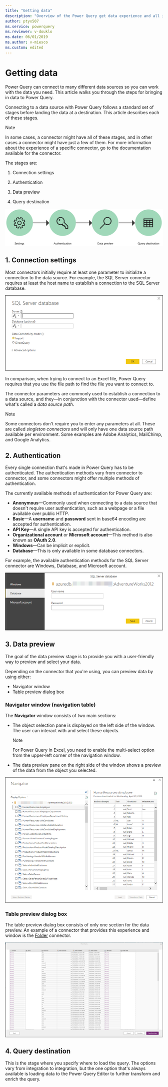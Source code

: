 ```yaml
---
title: "Getting data"
description: "Overview of the Power Query get data experience and all its components, such as connector parameters, authentication, navigation table, and query destination."
author: ptyx507
ms.service: powerquery
ms.reviewer: v-douklo
ms.date: 06/01/2019
ms.author: v-miesco
ms.custom: edited
---
```


# Getting data

Power Query can connect to many different data sources so you can work with the data you need. This article walks you through the steps for bringing in data to Power Query. 

Connecting to a data source with Power Query follows a standard set of stages before landing the data at a destination. This article describes each of these stages.

>[!Note] 
>In some cases, a connector might have all of these stages, and in other cases a connector might have just a few of them. <!--This is a bit ambiguous. Can it be either "Some connectors might have all these stages, and others might have just a few of them." or "In some cases, a connector might have all these stages and in other cases it might have just a few of them."?--> For more information about the experience of a specific connector, go to<!--Via Writing Style Guide.--> the documentation available for the connector.

The stages are:

1. Connection settings

2. Authentication

3. Data preview

4. Query destination

![Flow diagram for getting data](images/getting-data-flow-diagram.png "Flow diagram for getting data")

## 1. Connection settings

Most connectors initially require at least one parameter to initialize a connection to the data source. For example, the SQL Server connector requires at least the host name to establish a connection to the SQL Server database.<!--Edit okay? We can't use "a SQL Server." Or this could be "...a connection to the server running SQL Server." (Also, "host name" is via WSG.)-->

![SQL Server connector parameters](images/me-connector-parameters.png "SQL Server connector parameters")

In comparison, when trying to connect to an Excel file, Power Query requires that you use the file path to find the file you want to connect to.<!--Suggested.-->

The connector parameters are commonly used to establish a connection to a data source,<!--Comma required to join two independent clauses, hence the em dashes.--> and they&mdash;in conjunction with the connector used&mdash;define what's called a *data source path*.

>[!Note] 
>Some connectors don't require you to enter any parameters at all. These are called *singleton connectors* and will only have one data source path available per environment. Some examples are Adobe Analytics, MailChimp, and Google Analytics.

## 2. Authentication

Every single connection that's made in Power Query has to be authenticated. The authentication methods vary from connector to connector, and some connectors might offer multiple methods of authentication.

The currently available methods of authentication for Power Query are:

* **Anonymous**&mdash;Commonly used when connecting to a data source that doesn't require user authentication, such as a webpage or a file available over public HTTP.
* **Basic**&mdash;A **username** and **password** sent in base64 encoding are accepted for authentication.<!--Edit okay? "Accepts username and password to be sent..." is ambiguous. In this case it seems that passive voice might actually be clearer.-->
* **API Key**&mdash;A single API key is accepted for authentication.
* **Organizational account** or **Microsoft account**&mdash;This method is also known as **OAuth 2.0**.
* **Windows**&mdash;Can be implicit or explicit.
* **Database**&mdash;This is only available in some database connectors.

For example, the available authentication methods for the SQL Server<!--"Azure" isn't part of the SQL Server brand.--> connector are Windows, Database, and Microsoft account.

![SQL Server connector authentication methods](images/me-authentication.png "SQL Server connector authentication methods")

## 3. Data preview

The goal of the data preview stage is to provide you with a user-friendly way to preview and select your data.

Depending on the connector that you're using, you can preview data by using either:

* Navigator window
* Table preview dialog box

### Navigator window (navigation table)

The **Navigator** window consists of two main sections:

* The object selection pane is displayed on the left side of the window. The
    user can interact with and select these objects.
    >[!NOTE]
    >For Power Query in Excel, you need to enable the multi-select option<!--Will the reader know how to do this? If it's an icon, can we supply it here? --> from the upper-left corner of the navigation window.
* The data preview pane on the right side of the window shows a preview of the data from the object you selected.

![SQL Server connector navigator window](images/me-navigator.png "SQL Server connector navigator window")

### Table preview dialog box

The table preview<!--Removed bold format because it doesn't seem to actually have this name (or any fixed name) in the UI.--> dialog box consists of only one section for the data preview. An example of a connector that provides this experience and window is the [Folder](connectors/folder.md) connector.

![Table preview dialog box](images/combinefiles1.png "Table preview dialog box")

## 4. Query destination

This is the stage where you specify where to load the query. The options vary from integration to integration, but the one option that's always available is loading data to the Power Query Editor to further transform and enrich the query.

